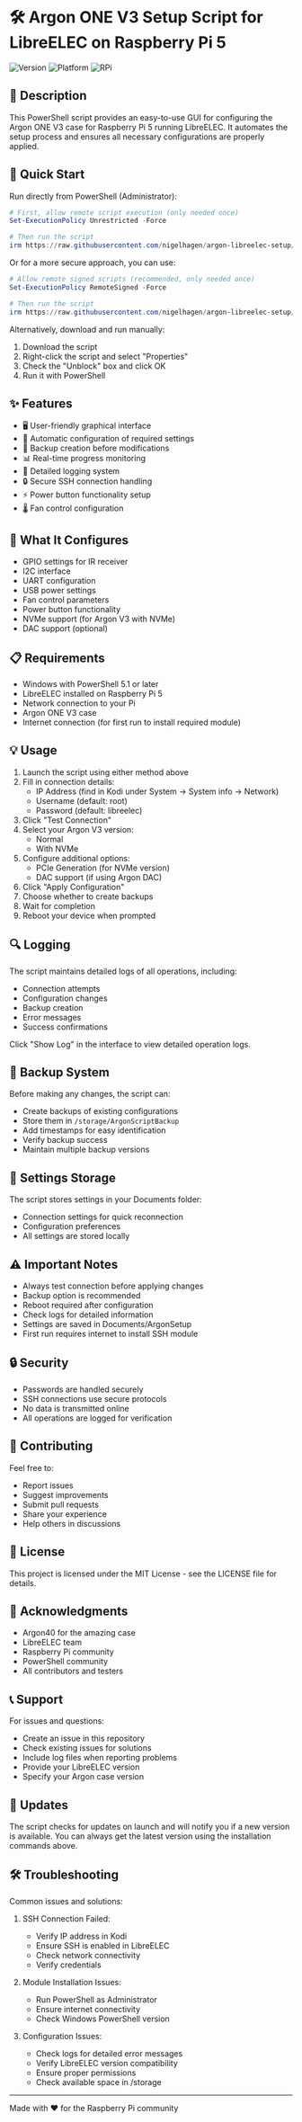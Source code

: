 # 🛠️ Argon ONE V3 Setup Script for LibreELEC on Raspberry Pi 5

![Version](https://img.shields.io/badge/version-1.2.1-blue)
![Platform](https://img.shields.io/badge/platform-LibreELEC-green)
![RPi](https://img.shields.io/badge/device-Raspberry%20Pi%205-red)

## 📝 Description

This PowerShell script provides an easy-to-use GUI for configuring the Argon ONE V3 case for Raspberry Pi 5 running LibreELEC. It automates the setup process and ensures all necessary configurations are properly applied.

## 🚀 Quick Start

Run directly from PowerShell (Administrator):
```powershell
# First, allow remote script execution (only needed once)
Set-ExecutionPolicy Unrestricted -Force

# Then run the script
irm https://raw.githubusercontent.com/nigelhagen/argon-libreelec-setup/main/argonv3.ps1 | iex
```

Or for a more secure approach, you can use:
```powershell
# Allow remote signed scripts (recommended, only needed once)
Set-ExecutionPolicy RemoteSigned -Force

# Then run the script
irm https://raw.githubusercontent.com/nigelhagen/argon-libreelec-setup/main/argonv3.ps1 | iex
```

Alternatively, download and run manually:
1. Download the script
2. Right-click the script and select "Properties"
3. Check the "Unblock" box and click OK
4. Run it with PowerShell

## ✨ Features

- 🖥️ User-friendly graphical interface
- 🔄 Automatic configuration of required settings
- 💾 Backup creation before modifications
- 📊 Real-time progress monitoring
- 📝 Detailed logging system
- 🔒 Secure SSH connection handling
- ⚡ Power button functionality setup
- 🌡️ Fan control configuration

## 🔧 What It Configures

- GPIO settings for IR receiver
- I2C interface
- UART configuration
- USB power settings
- Fan control parameters
- Power button functionality
- NVMe support (for Argon V3 with NVMe)
- DAC support (optional)

## 📋 Requirements

- Windows with PowerShell 5.1 or later
- LibreELEC installed on Raspberry Pi 5
- Network connection to your Pi
- Argon ONE V3 case
- Internet connection (for first run to install required module)

## 💡 Usage

1. Launch the script using either method above
2. Fill in connection details:
   - IP Address (find in Kodi under System → System info → Network)
   - Username (default: root)
   - Password (default: libreelec)
3. Click "Test Connection"
4. Select your Argon V3 version:
   - Normal
   - With NVMe
5. Configure additional options:
   - PCIe Generation (for NVMe version)
   - DAC support (if using Argon DAC)
6. Click "Apply Configuration"
7. Choose whether to create backups
8. Wait for completion
9. Reboot your device when prompted

## 🔍 Logging

The script maintains detailed logs of all operations, including:
- Connection attempts
- Configuration changes
- Backup creation
- Error messages
- Success confirmations

Click "Show Log" in the interface to view detailed operation logs.

## 🛟 Backup System

Before making any changes, the script can:
- Create backups of existing configurations
- Store them in `/storage/ArgonScriptBackup`
- Add timestamps for easy identification
- Verify backup success
- Maintain multiple backup versions

## 💾 Settings Storage

The script stores settings in your Documents folder:
- Connection settings for quick reconnection
- Configuration preferences
- All settings are stored locally

## ⚠️ Important Notes

- Always test connection before applying changes
- Backup option is recommended
- Reboot required after configuration
- Check logs for detailed information
- Settings are saved in Documents/ArgonSetup
- First run requires internet to install SSH module

## 🔒 Security

- Passwords are handled securely
- SSH connections use secure protocols
- No data is transmitted online
- All operations are logged for verification

## 🤝 Contributing

Feel free to:
- Report issues
- Suggest improvements
- Submit pull requests
- Share your experience
- Help others in discussions

## 📜 License

This project is licensed under the MIT License - see the LICENSE file for details.

## 🙏 Acknowledgments

- Argon40 for the amazing case
- LibreELEC team
- Raspberry Pi community
- PowerShell community
- All contributors and testers

## 📞 Support

For issues and questions:
- Create an issue in this repository
- Check existing issues for solutions
- Include log files when reporting problems
- Provide your LibreELEC version
- Specify your Argon case version

## 🔄 Updates

The script checks for updates on launch and will notify you if a new version is available. You can always get the latest version using the installation commands above.

## 🛠️ Troubleshooting

Common issues and solutions:
1. SSH Connection Failed:
   - Verify IP address in Kodi
   - Ensure SSH is enabled in LibreELEC
   - Check network connectivity
   - Verify credentials

2. Module Installation Issues:
   - Run PowerShell as Administrator
   - Ensure internet connectivity
   - Check Windows PowerShell version

3. Configuration Issues:
   - Check logs for detailed error messages
   - Verify LibreELEC version compatibility
   - Ensure proper permissions
   - Check available space in /storage

---
Made with ❤️ for the Raspberry Pi community
```

